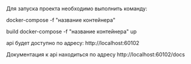 Для запуска проекта необходимо выполнить команду: 

docker-compose -f "название контейнера" 

build docker-compose -f "название контейнера" up

api будет доступно по адресу: http://localhost:60102

Документация к api находиться по адресу http://localhost:60102/docs 